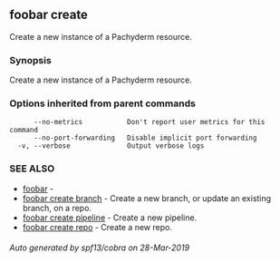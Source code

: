 ## foobar create

Create a new instance of a Pachyderm resource.

### Synopsis


Create a new instance of a Pachyderm resource.

### Options inherited from parent commands

```
      --no-metrics           Don't report user metrics for this command
      --no-port-forwarding   Disable implicit port forwarding
  -v, --verbose              Output verbose logs
```

### SEE ALSO
* [foobar](foobar.md)	 - 
* [foobar create branch](foobar_create_branch.md)	 - Create a new branch, or update an existing branch, on a repo.
* [foobar create pipeline](foobar_create_pipeline.md)	 - Create a new pipeline.
* [foobar create repo](foobar_create_repo.md)	 - Create a new repo.

###### Auto generated by spf13/cobra on 28-Mar-2019
